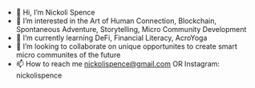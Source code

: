 - 👋 Hi, I’m Nickoli Spence
- 👀 I’m interested in the Art of Human Connection, Blockchain, Spontaneous Adventure, Storytelling, Micro Community Development
- 🌱 I’m currently learning DeFi, Financial Literacy, AcroYoga
- 💞️ I’m looking to collaborate on unique opportunites to create smart micro communites of the future 
- 📫 How to reach me nickolispence@gmail.com OR Instagram: nickolispence

<!---
ncspence21/ncspence21 is a ✨ special ✨ repository because its `README.md` (this file) appears on your GitHub profile.
You can click the Preview link to take a look at your changes.
--->

